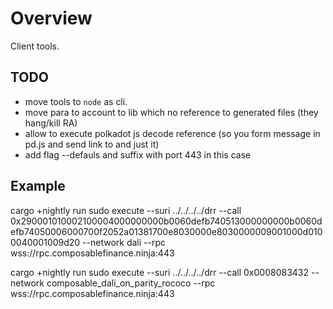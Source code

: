 # Overview

Client tools.

## TODO 
- move tools to `node` as cli.
- move para to account to lib which no reference to generated files (they hang/kill RA)
- allow to execute polkadot js decode reference (so you form message in pd.js and send link to and just it)
- add flag --defauls and suffix with port 443 in this case

## Example

cargo +nightly run sudo execute --suri ../../../../drr --call 0x290001010002100004000000000b0060defb740513000000000b0060defb74050006000700f2052a01381700e8030000e8030000009001000d0100040001009d20 --network dali --rpc wss://rpc.composablefinance.ninja:443


cargo +nightly run sudo execute --suri ../../../../drr --call 0x0008083432  --network composable_dali_on_parity_rococo --rpc wss://rpc.composablefinance.ninja:443
